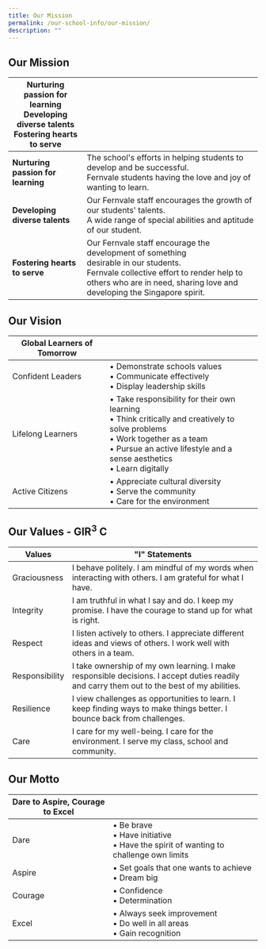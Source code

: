 ```yaml
---
title: Our Mission
permalink: /our-school-info/our-mission/
description: ""
---
```

## Our Mission

|  **Nurturing passion for learning <br>Developing diverse talents<br>Fostering hearts to serve**         |                                                                                              | 
|--------------------------------|-------------------------------------------------------------------------------------------------------------------------------------------------|
| **Nurturing passion for learning** | The school's efforts in helping students to develop and be successful.<br>Fernvale students having the love and joy of wanting to learn.                                                                          |
| **Developing diverse talents**     | Our Fernvale staff encourages the growth of our students' talents.<br>A wide range of special abilities and aptitude of our student.                                                                              |
| **Fostering hearts to serve**      | Our Fernvale staff encourage the development of something<br>desirable in our students.<br>Fernvale collective effort to render help to others who are in need, sharing love and developing the Singapore spirit. |

## Our Vision

|       Global Learners of Tomorrow           |                                                                                                                                                                                                    |
|-------------------|----------------------------------------------------------------------------------------------------------------------------------------------------------------------------------------------------|
| Confident Leaders | • Demonstrate schools values<br>• Communicate effectively<br>• Display leadership skills                                                                                                                 |
| Lifelong Learners | • Take responsibility for their own learning<br>• Think critically and creatively to solve problems<br>• Work together as a team<br>• Pursue an active lifestyle and a sense aesthetics<br>• Learn digitally |
| Active Citizens   | • Appreciate cultural diversity<br>• Serve the community<br>• Care for the environment      |

## Our Values -  GIR<sup>3</sup> C

| Values         |  "I" Statements                                                                                                                            |
|----------------|--------------------------------------------------------------------------------------------------------------------------------------------|
| Graciousness   | I behave politely. I am mindful of my words when interacting with others. I am grateful for what I have.                                   |
| Integrity      | I am truthful in what I say and do. I keep my promise. I have the courage to stand up for what is right.                                   |
| Respect        | I listen actively to others. I appreciate different ideas and views of others. I work well with others in a team.                          |
| Responsibility | I take ownership of my own learning. I make responsible decisions. I accept duties readily and carry them out to the best of my abilities. |
| Resilience     | I view challenges as opportunities to learn. I keep finding ways to make things better. I bounce back from challenges.                     |
| Care           | I care for my well-being. I care for the environment. I serve my class, school and community.                                              |

## Our Motto

|  Dare to Aspire, Courage to Excel      |             |
|---------|----------------|
| Dare    | • Be brave<br>• Have initiative<br>• Have the spirit of wanting to challenge own limits  |
| Aspire  | • Set goals that one wants to achieve<br>• Dream big                                   |
| Courage | • Confidence<br>• Determination                                                        |
| Excel   | • Always seek improvement<br>• Do well in all areas<br>• Gain recognition                |